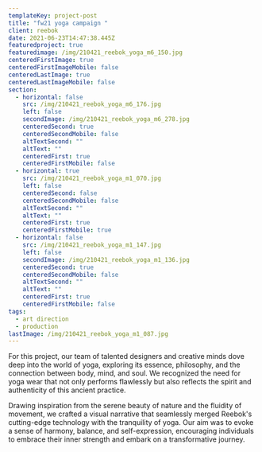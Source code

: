 ```yaml
---
templateKey: project-post
title: "fw21 yoga campaign "
client: reebok
date: 2021-06-23T14:47:38.445Z
featuredproject: true
featuredimage: /img/210421_reebok_yoga_m6_150.jpg
centeredFirstImage: true
centeredFirstImageMobile: false
centeredLastImage: true
centeredLastImageMobile: false
section:
  - horizontal: false
    src: /img/210421_reebok_yoga_m6_176.jpg
    left: false
    secondImage: /img/210421_reebok_yoga_m6_278.jpg
    centeredSecond: true
    centeredSecondMobile: false
    altTextSecond: ""
    altText: ""
    centeredFirst: true
    centeredFirstMobile: false
  - horizontal: true
    src: /img/210421_reebok_yoga_m1_070.jpg
    left: false
    centeredSecond: false
    centeredSecondMobile: false
    altTextSecond: ""
    altText: ""
    centeredFirst: true
    centeredFirstMobile: true
  - horizontal: false
    src: /img/210421_reebok_yoga_m1_147.jpg
    left: false
    secondImage: /img/210421_reebok_yoga_m1_136.jpg
    centeredSecond: true
    centeredSecondMobile: false
    altTextSecond: ""
    altText: ""
    centeredFirst: true
    centeredFirstMobile: false
tags:
  - art direction
  - production
lastImage: /img/210421_reebok_yoga_m1_087.jpg
---
```





For this project, our team of talented designers and creative minds dove deep into the world of yoga, exploring its essence, philosophy, and the connection between body, mind, and soul. We recognized the need for yoga wear that not only performs flawlessly but also reflects the spirit and authenticity of this ancient practice.

Drawing inspiration from the serene beauty of nature and the fluidity of movement, we crafted a visual narrative that seamlessly merged Reebok's cutting-edge technology with the tranquility of yoga. Our aim was to evoke a sense of harmony, balance, and self-expression, encouraging individuals to embrace their inner strength and embark on a transformative journey.